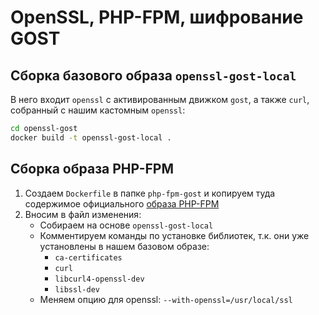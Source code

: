 # OpenSSL, PHP-FPM, шифрование GOST

## Сборка базового образа `openssl-gost-local`

В него входит `openssl` с активированным движком `gost`, а также `curl`, собранный с нашим кастомным `openssl`:

```bash
cd openssl-gost
docker build -t openssl-gost-local .
```

## Сборка образа PHP-FPM

1. Создаем `Dockerfile` в папке `php-fpm-gost` и копируем 
  туда содержимое официального [образа PHP-FPM](https://raw.githubusercontent.com/docker-library/php/master/8.1/buster/fpm/Dockerfile)
2. Вносим в файл изменения:
   * Собираем на основе `openssl-gost-local`
   * Комментируем команды по установке библиотек, т.к. они уже установлены в нашем базовом образе:
     - `ca-certificates`
     - `curl`
     - `libcurl4-openssl-dev` 
     - `libssl-dev`
   * Меняем опцию для openssl: `--with-openssl=/usr/local/ssl`
